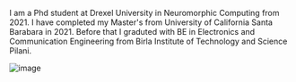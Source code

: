 I am a Phd student at Drexel University in Neuromorphic Computing from 2021.
I have completed my Master's from University of California Santa Barabara in 2021.
Before that I graduted with BE in Electronics and Communication Engineering from Birla Institute of Technology and Science Pilani.


![image](https://user-images.githubusercontent.com/92452836/228097233-040f9d12-b9a0-4ca5-946e-56ebf264d151.png)
